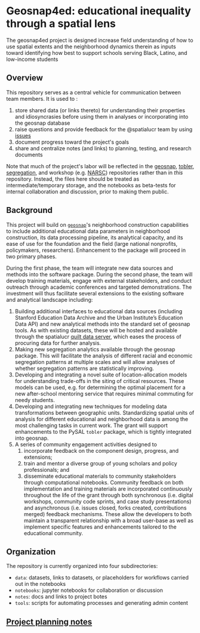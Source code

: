 # Geosnap4ed: educational inequality through a spatial lens

The geosnap4ed project is designed increase field understanding of how to use spatial extents and
the neighborhood dynamics therein as inputs toward identifying how best to support schools serving
Black, Latino, and low-income students

## Overview

This repository serves as a central vehicle for communication between team members. It is used to :

1. store shared data (or links thereto) for understanding their properties and idiosyncrasies before using them in analyses or incorporating into the geosnap database
2. raise questions and provide feedback for the @spatialucr team by using [issues](https://github.com/spatialucr/geosnap4ed/issues)
3. document progress toward the project's goals
4. share and centralize notes (and links) to planning, testing, and research documents

Note that much of the project's labor will be reflected in the
[geosnap](https://github.com/spatialucr/geosnap), [tobler](https://github.com/pysal/tobler),
[segregation](https://github.com/pysal/segregation), and workshop (e.g.
[NARSC](https://github.com/sjsrey/pysalgeosnapnarsc21)) repositories rather than in *this*
repository. Instead, the files here should be treated as intermediate/temporary storage, and the
notebooks as beta-tests for internal collaboration and discussion, prior to making them public.

## Background

This project will build on [`geosnap`](https://github.com/spatialucr/geosnap)'s neighborhood
construction capabilities to include additional educational data parameters in neighborhood
construction, its data processing pipeline, its analytical capacity, and its ease of use for the
foundation and the field (large national nonprofits, policymakers, researchers). Enhancement to the
package will proceed in two primary phases.

During the first phase, the team will integrate new data sources and methods into the software
package. During the second phase, the team will develop training materials, engage with external
stakeholders, and conduct outreach through academic conferences and targeted demonstrations. The
investment will thus facilitate several extensions to the existing software and analytical landscape
including:

1. Building additional interfaces to educational data sources (including Stanford Education Data
   Archive and the Urban Institute’s Education Data API) and new analytical methods into the
   standard set of geosnap tools. As with existing datasets, these will be hosted and available
   through the spatialucr [quilt data server](https://open.quiltdata.com/b/spatial-ucr), which eases
   the process of procuring data for further analysis.
2. Making new segregation analytics available through the geosnap package. This will facilitate the
   analysis of different racial and economic segregation patterns at multiple scales and will allow
   analyses of whether segregation patterns are statistically improving.
3. Developing and integrating a novel suite of location-allocation models for understanding
   trade-offs in the siting of critical resources. These models can be used, e.g. for determining
   the optimal placement for a new after-school mentoring service that requires minimal commuting
   for needy students.
4. Developing and integrating new techniques for modeling data transformations between geographic
   units. Standardizing spatial units of analysis for different educational and neighborhood data is
   among the most challenging tasks in current work. The grant will support enhancements to the
   PySAL `tobler` package, which is tightly integrated into geosnap.
5. A series of community engagement activities designed to 
   1. incorporate feedback on the component design, progress, and extensions; 
   2. train and mentor a diverse group of young scholars and policy professionals; and 
   3. disseminate educational materials to community stakeholders through computational notebooks.
      Community feedback on both implementation and training materials are incorporated continuously
      throughout the life of the grant through both synchronous (i.e. digital workshops, community
      code sprints, and case study presentations) and asynchronous (i.e. issues closed, forks
      created, contributions merged) feedback mechanisms. These allow the developers to both
      maintain a transparent relationship with a broad user-base as well as implement specific
      features and enhancements tailored to the educational community.

## Organization

The repository is currently organized into four subdirectories:

- `data`: datasets, links to datasets, or placeholders for workflows carried out in the notebooks
- `notebooks`: jupyter notebooks for collaboration or discussion
- `notes`: docs and links to project botes
- `tools`: scripts for automating processes and generating admin content

## [Project planning notes](https://hackmd.io/CVR4gbd8TsW872VG23OxEA)
